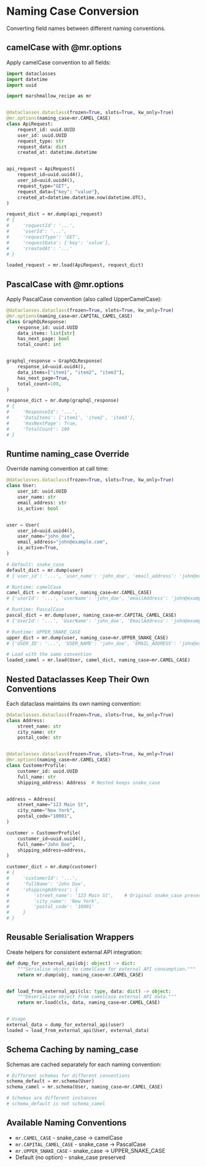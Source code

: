 # Naming Case Conversion

Converting field names between different naming conventions.

## camelCase with @mr.options

Apply camelCase convention to all fields:

```python
import dataclasses
import datetime
import uuid

import marshmallow_recipe as mr


@dataclasses.dataclass(frozen=True, slots=True, kw_only=True)
@mr.options(naming_case=mr.CAMEL_CASE)
class ApiRequest:
    request_id: uuid.UUID
    user_id: uuid.UUID
    request_type: str
    request_data: dict
    created_at: datetime.datetime


api_request = ApiRequest(
    request_id=uuid.uuid4(),
    user_id=uuid.uuid4(),
    request_type="GET",
    request_data={"key": "value"},
    created_at=datetime.datetime.now(datetime.UTC),
)

request_dict = mr.dump(api_request)
# {
#     'requestId': '...',
#     'userId': '...',
#     'requestType': 'GET',
#     'requestData': {'key': 'value'},
#     'createdAt': '...'
# }

loaded_request = mr.load(ApiRequest, request_dict)
```

## PascalCase with @mr.options

Apply PascalCase convention (also called UpperCamelCase):

```python
@dataclasses.dataclass(frozen=True, slots=True, kw_only=True)
@mr.options(naming_case=mr.CAPITAL_CAMEL_CASE)
class GraphQLResponse:
    response_id: uuid.UUID
    data_items: list[str]
    has_next_page: bool
    total_count: int


graphql_response = GraphQLResponse(
    response_id=uuid.uuid4(),
    data_items=["item1", "item2", "item3"],
    has_next_page=True,
    total_count=100,
)

response_dict = mr.dump(graphql_response)
# {
#     'ResponseId': '...',
#     'DataItems': ['item1', 'item2', 'item3'],
#     'HasNextPage': True,
#     'TotalCount': 100
# }
```

## Runtime naming_case Override

Override naming convention at call time:

```python
@dataclasses.dataclass(frozen=True, slots=True, kw_only=True)
class User:
    user_id: uuid.UUID
    user_name: str
    email_address: str
    is_active: bool


user = User(
    user_id=uuid.uuid4(),
    user_name="john_doe",
    email_address="john@example.com",
    is_active=True,
)

# Default: snake_case
default_dict = mr.dump(user)
# {'user_id': '...', 'user_name': 'john_doe', 'email_address': 'john@example.com', 'is_active': True}

# Runtime: camelCase
camel_dict = mr.dump(user, naming_case=mr.CAMEL_CASE)
# {'userId': '...', 'userName': 'john_doe', 'emailAddress': 'john@example.com', 'isActive': True}

# Runtime: PascalCase
pascal_dict = mr.dump(user, naming_case=mr.CAPITAL_CAMEL_CASE)
# {'UserId': '...', 'UserName': 'john_doe', 'EmailAddress': 'john@example.com', 'IsActive': True}

# Runtime: UPPER_SNAKE_CASE
upper_dict = mr.dump(user, naming_case=mr.UPPER_SNAKE_CASE)
# {'USER_ID': '...', 'USER_NAME': 'john_doe', 'EMAIL_ADDRESS': 'john@example.com', 'IS_ACTIVE': True}

# Load with the same convention
loaded_camel = mr.load(User, camel_dict, naming_case=mr.CAMEL_CASE)
```

## Nested Dataclasses Keep Their Own Conventions

Each dataclass maintains its own naming convention:

```python
@dataclasses.dataclass(frozen=True, slots=True, kw_only=True)
class Address:
    street_name: str
    city_name: str
    postal_code: str


@dataclasses.dataclass(frozen=True, slots=True, kw_only=True)
@mr.options(naming_case=mr.CAMEL_CASE)
class CustomerProfile:
    customer_id: uuid.UUID
    full_name: str
    shipping_address: Address  # Nested keeps snake_case


address = Address(
    street_name="123 Main St",
    city_name="New York",
    postal_code="10001",
)

customer = CustomerProfile(
    customer_id=uuid.uuid4(),
    full_name="John Doe",
    shipping_address=address,
)

customer_dict = mr.dump(customer)
# {
#     'customerId': '...',
#     'fullName': 'John Doe',
#     'shippingAddress': {
#         'street_name': '123 Main St',    # Original snake_case preserved!
#         'city_name': 'New York',
#         'postal_code': '10001'
#     }
# }
```

## Reusable Serialisation Wrappers

Create helpers for consistent external API integration:

```python
def dump_for_external_api(obj: object) -> dict:
    """Serialise object to camelCase for external API consumption."""
    return mr.dump(obj, naming_case=mr.CAMEL_CASE)


def load_from_external_api(cls: type, data: dict) -> object:
    """Deserialise object from camelCase external API data."""
    return mr.load(cls, data, naming_case=mr.CAMEL_CASE)


# Usage
external_data = dump_for_external_api(user)
loaded = load_from_external_api(User, external_data)
```

## Schema Caching by naming_case

Schemas are cached separately for each naming convention:

```python
# Different schemas for different conventions
schema_default = mr.schema(User)
schema_camel = mr.schema(User, naming_case=mr.CAMEL_CASE)

# Schemas are different instances
# schema_default is not schema_camel
```

## Available Naming Conventions

- `mr.CAMEL_CASE` - snake_case → camelCase
- `mr.CAPITAL_CAMEL_CASE` - snake_case → PascalCase
- `mr.UPPER_SNAKE_CASE` - snake_case → UPPER_SNAKE_CASE
- Default (no option) - snake_case preserved
